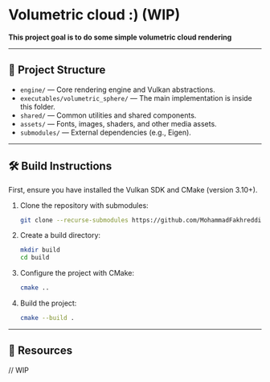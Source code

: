 # Volumetric cloud :) (WIP)

**This project goal is to do some simple volumetric cloud rendering**

[//]: # (<img src="assets/readme/game_map_demo.gif"  height=400>)

---

## 📂 Project Structure

- `engine/` — Core rendering engine and Vulkan abstractions.
- `executables/volumetric_sphere/` — The main implementation is inside this folder.
- `shared/` — Common utilities and shared components.
- `assets/` — Fonts, images, shaders, and other media assets.
- `submodules/` — External dependencies (e.g., Eigen).

---

## 🛠️ Build Instructions

First, ensure you have installed the Vulkan SDK and CMake (version 3.10+).

1. Clone the repository with submodules:
   ```bash
   git clone --recurse-submodules https://github.com/MohammadFakhreddin/VolumetricCloud.git

2. Create a build directory:
   ```bash
   mkdir build
   cd build
3. Configure the project with CMake:
   ```bash
   cmake ..
4. Build the project:
   ```bash
   cmake --build .

---

## 📖 Resources
// WIP